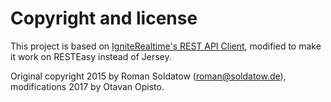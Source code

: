 # Copyright and license

This project is based on [IgniteRealtime's REST API Client](https://github.com/igniterealtime/REST-API-Client),
modified to make it work on RESTEasy instead of Jersey.

Original copyright 2015 by Roman Soldatow (roman@soldatow.de), modifications
2017 by Otavan Opisto.